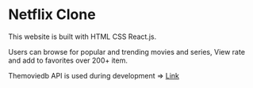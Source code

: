 # Netflix Clone

This website is built with HTML CSS React.js.

Users can browse for popular and trending movies and series, View rate and add to favorites over 200+ item.

Themoviedb API is used during development => [Link](https://developer.themoviedb.org/changelog)
